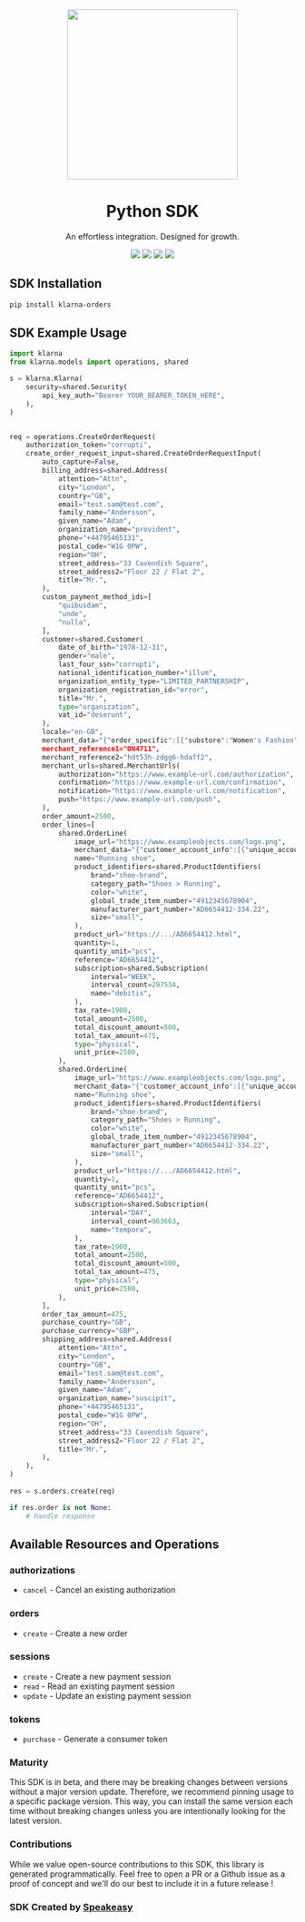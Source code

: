 <div align="center">
    <img src="https://user-images.githubusercontent.com/6267663/230347878-f2873a58-f578-4e95-86e0-7bebfd78f4f1.svg" width="300">
    <h1>Python SDK</h1>
   <p>An effortless integration. Designed for growth.</p>
   <a href="https://docs.klarna.com/"><img src="https://img.shields.io/static/v1?label=Docs&message=API Ref&color=000&style=for-the-badge" /></a>
   <a href="https://github.com/speakeasy-sdks/klarna-python/actions"><img src="https://img.shields.io/github/actions/workflow/status/speakeasy-sdks/klarna-python/speakeasy_sdk_generation.yml?style=for-the-badge" /></a>
  <a href="https://opensource.org/licenses/MIT"><img src="https://img.shields.io/badge/License-MIT-blue.svg?style=for-the-badge" /></a>
  <a href="https://github.com/speakeasy-sdks/klarna-python/releases"><img src="https://img.shields.io/github/v/release/speakeasy-sdks/klarna-python?sort=semver&style=for-the-badge" /></a>
</div>


<!-- Start SDK Installation -->
## SDK Installation

```bash
pip install klarna-orders
```
<!-- End SDK Installation -->

## SDK Example Usage
<!-- Start SDK Example Usage -->
```python
import klarna
from klarna.models import operations, shared

s = klarna.Klarna(
    security=shared.Security(
        api_key_auth="Bearer YOUR_BEARER_TOKEN_HERE",
    ),
)


req = operations.CreateOrderRequest(
    authorization_token="corrupti",
    create_order_request_input=shared.CreateOrderRequestInput(
        auto_capture=False,
        billing_address=shared.Address(
            attention="Attn",
            city="London",
            country="GB",
            email="test.sam@test.com",
            family_name="Andersson",
            given_name="Adam",
            organization_name="provident",
            phone="+44795465131",
            postal_code="W1G 0PW",
            region="OH",
            street_address="33 Cavendish Square",
            street_address2="Floor 22 / Flat 2",
            title="Mr.",
        ),
        custom_payment_method_ids=[
            "quibusdam",
            "unde",
            "nulla",
        ],
        customer=shared.Customer(
            date_of_birth="1978-12-31",
            gender="male",
            last_four_ssn="corrupti",
            national_identification_number="illum",
            organization_entity_type="LIMITED_PARTNERSHIP",
            organization_registration_id="error",
            title="Mr.",
            type="organization",
            vat_id="deserunt",
        ),
        locale="en-GB",
        merchant_data="{"order_specific":[{"substore":"Women's Fashion","product_name":"Women Sweatshirt"}]}",
        merchant_reference1="ON4711",
        merchant_reference2="hdt53h-zdgg6-hdaff2",
        merchant_urls=shared.MerchantUrls(
            authorization="https://www.example-url.com/authorization",
            confirmation="https://www.example-url.com/confirmation",
            notification="https://www.example-url.com/notification",
            push="https://www.example-url.com/push",
        ),
        order_amount=2500,
        order_lines=[
            shared.OrderLine(
                image_url="https://www.exampleobjects.com/logo.png",
                merchant_data="{"customer_account_info":[{"unique_account_identifier":"test@gmail.com","account_registration_date":"2017-02-13T10:49:20Z","account_last_modified":"2019-03-13T11:45:27Z"}]}",
                name="Running shoe",
                product_identifiers=shared.ProductIdentifiers(
                    brand="shoe-brand",
                    category_path="Shoes > Running",
                    color="white",
                    global_trade_item_number="4912345678904",
                    manufacturer_part_number="AD6654412-334.22",
                    size="small",
                ),
                product_url="https://.../AD6654412.html",
                quantity=1,
                quantity_unit="pcs",
                reference="AD6654412",
                subscription=shared.Subscription(
                    interval="WEEK",
                    interval_count=297534,
                    name="debitis",
                ),
                tax_rate=1900,
                total_amount=2500,
                total_discount_amount=500,
                total_tax_amount=475,
                type="physical",
                unit_price=2500,
            ),
            shared.OrderLine(
                image_url="https://www.exampleobjects.com/logo.png",
                merchant_data="{"customer_account_info":[{"unique_account_identifier":"test@gmail.com","account_registration_date":"2017-02-13T10:49:20Z","account_last_modified":"2019-03-13T11:45:27Z"}]}",
                name="Running shoe",
                product_identifiers=shared.ProductIdentifiers(
                    brand="shoe-brand",
                    category_path="Shoes > Running",
                    color="white",
                    global_trade_item_number="4912345678904",
                    manufacturer_part_number="AD6654412-334.22",
                    size="small",
                ),
                product_url="https://.../AD6654412.html",
                quantity=1,
                quantity_unit="pcs",
                reference="AD6654412",
                subscription=shared.Subscription(
                    interval="DAY",
                    interval_count=963663,
                    name="tempora",
                ),
                tax_rate=1900,
                total_amount=2500,
                total_discount_amount=500,
                total_tax_amount=475,
                type="physical",
                unit_price=2500,
            ),
        ],
        order_tax_amount=475,
        purchase_country="GB",
        purchase_currency="GBP",
        shipping_address=shared.Address(
            attention="Attn",
            city="London",
            country="GB",
            email="test.sam@test.com",
            family_name="Andersson",
            given_name="Adam",
            organization_name="suscipit",
            phone="+44795465131",
            postal_code="W1G 0PW",
            region="OH",
            street_address="33 Cavendish Square",
            street_address2="Floor 22 / Flat 2",
            title="Mr.",
        ),
    ),
)
    
res = s.orders.create(req)

if res.order is not None:
    # handle response
```
<!-- End SDK Example Usage -->

<!-- Start SDK Available Operations -->
## Available Resources and Operations


### authorizations

* `cancel` - Cancel an existing authorization

### orders

* `create` - Create a new order

### sessions

* `create` - Create a new payment session
* `read` - Read an existing payment session
* `update` - Update an existing payment session

### tokens

* `purchase` - Generate a consumer token
<!-- End SDK Available Operations -->

### Maturity

This SDK is in beta, and there may be breaking changes between versions without a major version update. Therefore, we recommend pinning usage
to a specific package version. This way, you can install the same version each time without breaking changes unless you are intentionally
looking for the latest version.

### Contributions

While we value open-source contributions to this SDK, this library is generated programmatically.
Feel free to open a PR or a Github issue as a proof of concept and we'll do our best to include it in a future release !

### SDK Created by [Speakeasy](https://docs.speakeasyapi.dev/docs/using-speakeasy/client-sdks)
